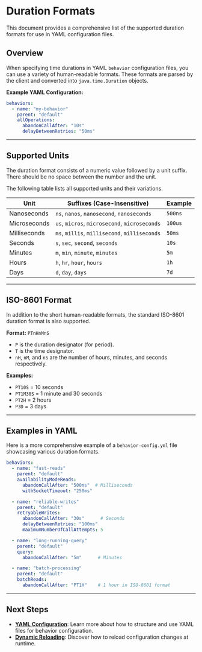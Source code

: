 # Duration Formats

This document provides a comprehensive list of the supported duration formats for use in YAML configuration files.

## Overview

When specifying time durations in YAML `behavior` configuration files, you can use a variety of human-readable formats. These formats are parsed by the client and converted into `java.time.Duration` objects.

**Example YAML Configuration:**
```yaml
behaviors:
  - name: "my-behavior"
    parent: "default"
    allOperations:
      abandonCallAfter: "10s"
      delayBetweenRetries: "50ms"
```

---

## Supported Units

The duration format consists of a numeric value followed by a unit suffix. There should be no space between the number and the unit.

The following table lists all supported units and their variations.

| Unit        | Suffixes (Case-Insensitive)                             | Example       |
|-------------|---------------------------------------------------------|---------------|
| Nanoseconds | `ns`, `nanos`, `nanosecond`, `nanoseconds`              | `500ns`       |
| Microseconds| `us`, `micros`, `microsecond`, `microseconds`           | `100us`       |
| Milliseconds| `ms`, `millis`, `millisecond`, `milliseconds`           | `50ms`        |
| Seconds     | `s`, `sec`, `second`, `seconds`                         | `10s`         |
| Minutes     | `m`, `min`, `minute`, `minutes`                         | `5m`          |
| Hours       | `h`, `hr`, `hour`, `hours`                              | `1h`          |
| Days        | `d`, `day`, `days`                                      | `7d`          |

---

## ISO-8601 Format

In addition to the short human-readable formats, the standard ISO-8601 duration format is also supported.

**Format:** `PTnHnMnS`

- `P` is the duration designator (for period).
- `T` is the time designator.
- `nH`, `nM`, and `nS` are the number of hours, minutes, and seconds respectively.

**Examples:**
- `PT10S` = 10 seconds
- `PT1M30S` = 1 minute and 30 seconds
- `PT2H` = 2 hours
- `P3D` = 3 days

---

## Examples in YAML

Here is a more comprehensive example of a `behavior-config.yml` file showcasing various duration formats.

```yaml
behaviors:
  - name: "fast-reads"
    parent: "default"
    availabilityModeReads:
      abandonCallAfter: "500ms"  # Milliseconds
      withSocketTimeout: "250ms"

  - name: "reliable-writes"
    parent: "default"
    retryableWrites:
      abandonCallAfter: "30s"      # Seconds
      delayBetweenRetries: "100ms"
      maximumNumberOfCallAttempts: 5

  - name: "long-running-query"
    parent: "default"
    query:
      abandonCallAfter: "5m"      # Minutes

  - name: "batch-processing"
    parent: "default"
    batchReads:
      abandonCallAfter: "PT1H"    # 1 hour in ISO-8601 format
```

---

## Next Steps

- **[YAML Configuration](./yaml-configuration.md)**: Learn more about how to structure and use YAML files for behavior configuration.
- **[Dynamic Reloading](./dynamic-reloading.md)**: Discover how to reload configuration changes at runtime.
